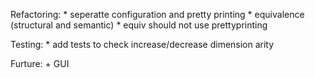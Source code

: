 Refactoring:
	* seperatte configuration and pretty printing
	* equivalence (structural and semantic)
	* equiv should not use prettyprinting

Testing:
	* add tests to check increase/decrease dimension arity

Furture:
	+ GUI